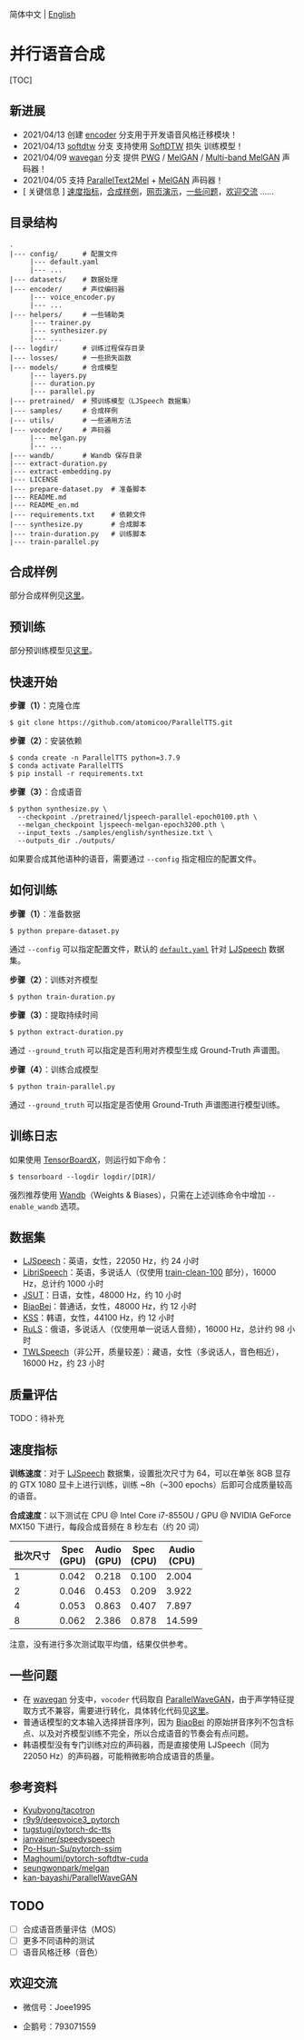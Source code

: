 简体中文 | [English](./README_en.md)

# 并行语音合成

[TOC]

## 新进展

- 2021/04/13 创建 [encoder](https://github.com/atomicoo/ParallelTTS/tree/encoder) 分支用于开发语音风格迁移模块！
- 2021/04/13 [softdtw](https://github.com/atomicoo/ParallelTTS/tree/softdtw) 分支 支持使用 [SoftDTW](https://arxiv.org/abs/1703.01541) 损失 训练模型！
- 2021/04/09 [wavegan](https://github.com/atomicoo/ParallelTTS/tree/wavegan) 分支 提供 [PWG](https://arxiv.org/abs/1910.11480) / [MelGAN](https://arxiv.org/abs/1910.06711) / [Multi-band MelGAN](https://arxiv.org/abs/2005.05106) 声码器！
- 2021/04/05 支持 [ParallelText2Mel](https://github.com/atomicoo/ParallelTTS/blob/main/models/parallel.py) + [MelGAN](https://arxiv.org/abs/1910.06711) 声码器！
- [ 关键信息 ]  [速度指标](#速度指标)，[合成样例](https://github.com/atomicoo/ParallelTTS/tree/main/samples/)，[网页演示](https://github.com/atomicoo/PTTS-WebAPP)，[一些问题](#一些问题)，[欢迎交流](#欢迎交流) ……

## 目录结构

```
.
|--- config/      # 配置文件
     |--- default.yaml
     |--- ...
|--- datasets/    # 数据处理
|--- encoder/     # 声纹编码器
     |--- voice_encoder.py
     |--- ...
|--- helpers/     # 一些辅助类
     |--- trainer.py
     |--- synthesizer.py
     |--- ...
|--- logdir/      # 训练过程保存目录
|--- losses/      # 一些损失函数
|--- models/      # 合成模型
     |--- layers.py
     |--- duration.py
     |--- parallel.py
|--- pretrained/  # 预训练模型（LJSpeech 数据集）
|--- samples/     # 合成样例
|--- utils/       # 一些通用方法
|--- vocoder/     # 声码器
     |--- melgan.py
     |--- ...
|--- wandb/       # Wandb 保存目录
|--- extract-duration.py
|--- extract-embedding.py
|--- LICENSE
|--- prepare-dataset.py  # 准备脚本
|--- README.md
|--- README_en.md
|--- requirements.txt    # 依赖文件
|--- synthesize.py       # 合成脚本
|--- train-duration.py   # 训练脚本
|--- train-parallel.py
```

## 合成样例

部分合成样例见[这里](https://github.com/atomicoo/ParallelTTS/tree/main/samples/)。

## 预训练

部分预训练模型见[这里](https://github.com/atomicoo/ParallelTTS/tree/main/pretrained/)。

## 快速开始

**步骤（1）**：克隆仓库

```shell
$ git clone https://github.com/atomicoo/ParallelTTS.git
```

**步骤（2）**：安装依赖

```shell
$ conda create -n ParallelTTS python=3.7.9
$ conda activate ParallelTTS
$ pip install -r requirements.txt
```

**步骤（3）**：合成语音

```shell
$ python synthesize.py \
  --checkpoint ./pretrained/ljspeech-parallel-epoch0100.pth \
  --melgan_checkpoint ljspeech-melgan-epoch3200.pth \
  --input_texts ./samples/english/synthesize.txt \
  --outputs_dir ./outputs/
```

如果要合成其他语种的语音，需要通过 `--config` 指定相应的配置文件。

## 如何训练

**步骤（1）**：准备数据

```shell
$ python prepare-dataset.py
```

通过 `--config` 可以指定配置文件，默认的 [`default.yaml`](https://github.com/atomicoo/ParallelTTS/blob/main/config/default.yaml) 针对 [LJSpeech](https://keithito.com/LJ-Speech-Dataset/) 数据集。

**步骤（2）**：训练对齐模型

```shell
$ python train-duration.py
```

**步骤（3）**：提取持续时间

```shell
$ python extract-duration.py
```

通过 `--ground_truth` 可以指定是否利用对齐模型生成 Ground-Truth 声谱图。

**步骤（4）**：训练合成模型

```shell
$ python train-parallel.py
```

通过 `--ground_truth` 可以指定是否使用 Ground-Truth 声谱图进行模型训练。

## 训练日志

如果使用 [TensorBoardX](https://github.com/lanpa/tensorboardX)，则运行如下命令：

```
$ tensorboard --logdir logdir/[DIR]/
```

强烈推荐使用 [Wandb](https://wandb.ai/)（Weights & Biases），只需在上述训练命令中增加 `--enable_wandb` 选项。

## 数据集

- [LJSpeech](https://keithito.com/LJ-Speech-Dataset/)：英语，女性，22050 Hz，约 24 小时
- [LibriSpeech](https://www.openslr.org/12/)：英语，多说话人（仅使用 [train-clean-100](https://www.openslr.org/resources/12/train-clean-100.tar.gz) 部分），16000 Hz，总计约 1000 小时
- [JSUT](https://sites.google.com/site/shinnosuketakamichi/publication/jsut)：日语，女性，48000 Hz，约 10 小时
- [BiaoBei](https://www.data-baker.com/open_source.html)：普通话，女性，48000 Hz，约 12 小时
- [KSS](https://www.kaggle.com/bryanpark/korean-single-speaker-speech-dataset)：韩语，女性，44100 Hz，约 12 小时
- [RuLS](https://www.openslr.org/96/)：俄语，多说话人（仅使用单一说话人音频），16000 Hz，总计约 98 小时
- [TWLSpeech](#)（非公开，质量较差）：藏语，女性（多说话人，音色相近），16000 Hz，约 23 小时

## 质量评估

TODO：待补充

## 速度指标

**训练速度**：对于 [LJSpeech](https://keithito.com/LJ-Speech-Dataset/) 数据集，设置批次尺寸为 64，可以在单张 8GB 显存的 GTX 1080 显卡上进行训练，训练 ~8h（~300 epochs）后即可合成质量较高的语音。

**合成速度**：以下测试在 CPU @ Intel Core i7-8550U / GPU @ NVIDIA GeForce MX150 下进行，每段合成音频在 8 秒左右（约 20 词）

| 批次尺寸 | Spec<br>(GPU) | Audio<br>(GPU) | Spec<br>(CPU) | Audio<br>(CPU) |
| -------- | ------------- | -------------- | ------------- | -------------- |
| 1        | 0.042         | 0.218          | 0.100         | 2.004          |
| 2        | 0.046         | 0.453          | 0.209         | 3.922          |
| 4        | 0.053         | 0.863          | 0.407         | 7.897          |
| 8        | 0.062         | 2.386          | 0.878         | 14.599         |

注意，没有进行多次测试取平均值，结果仅供参考。

## 一些问题

- 在 [wavegan](https://github.com/atomicoo/ParallelTTS/tree/wavegan) 分支中，`vocoder` 代码取自 [ParallelWaveGAN](https://github.com/kan-bayashi/ParallelWaveGAN)，由于声学特征提取方式不兼容，需要进行转化，具体转化代码见[这里](https://github.com/atomicoo/ParallelTTS/blob/4eb44679271494f1d478da281ae474a07dfe77c6/synthesize.wave.py#L79-L85)。
- 普通话模型的文本输入选择拼音序列，因为 [BiaoBei](https://www.data-baker.com/open_source.html) 的原始拼音序列不包含标点、以及对齐模型训练不完全，所以合成语音的节奏会有点问题。
- 韩语模型没有专门训练对应的声码器，而是直接使用 LJSpeech（同为 22050 Hz）的声码器，可能稍微影响合成语音的质量。

## 参考资料

- [Kyubyong/tacotron](https://github.com/Kyubyong/tacotron)
- [r9y9/deepvoice3_pytorch](https://github.com/r9y9/deepvoice3_pytorch)
- [tugstugi/pytorch-dc-tts](https://github.com/tugstugi/pytorch-dc-tts)
- [janvainer/speedyspeech](https://github.com/janvainer/speedyspeech)
- [Po-Hsun-Su/pytorch-ssim](https://github.com/Po-Hsun-Su/pytorch-ssim)
- [Maghoumi/pytorch-softdtw-cuda](https://github.com/Maghoumi/pytorch-softdtw-cuda)
- [seungwonpark/melgan](https://github.com/seungwonpark/melgan)
- [kan-bayashi/ParallelWaveGAN](https://github.com/kan-bayashi/ParallelWaveGAN)

## TODO

- [ ] 合成语音质量评估（MOS）
- [ ] 更多不同语种的测试
- [ ] 语音风格迁移（音色）

## 欢迎交流

- 微信号：Joee1995

- 企鹅号：793071559